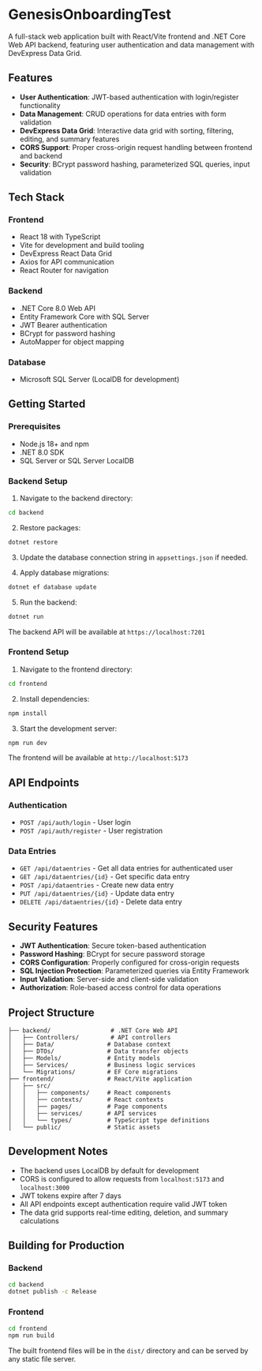 # GenesisOnboardingTest

A full-stack web application built with React/Vite frontend and .NET Core Web API backend, featuring user authentication and data management with DevExpress Data Grid.

## Features

- **User Authentication**: JWT-based authentication with login/register functionality
- **Data Management**: CRUD operations for data entries with form validation
- **DevExpress Data Grid**: Interactive data grid with sorting, filtering, editing, and summary features
- **CORS Support**: Proper cross-origin request handling between frontend and backend
- **Security**: BCrypt password hashing, parameterized SQL queries, input validation

## Tech Stack

### Frontend
- React 18 with TypeScript
- Vite for development and build tooling
- DevExpress React Data Grid
- Axios for API communication
- React Router for navigation

### Backend
- .NET Core 8.0 Web API
- Entity Framework Core with SQL Server
- JWT Bearer authentication
- BCrypt for password hashing
- AutoMapper for object mapping

### Database
- Microsoft SQL Server (LocalDB for development)

## Getting Started

### Prerequisites
- Node.js 18+ and npm
- .NET 8.0 SDK
- SQL Server or SQL Server LocalDB

### Backend Setup

1. Navigate to the backend directory:
```bash
cd backend
```

2. Restore packages:
```bash
dotnet restore
```

3. Update the database connection string in `appsettings.json` if needed.

4. Apply database migrations:
```bash
dotnet ef database update
```

5. Run the backend:
```bash
dotnet run
```

The backend API will be available at `https://localhost:7201`

### Frontend Setup

1. Navigate to the frontend directory:
```bash
cd frontend
```

2. Install dependencies:
```bash
npm install
```

3. Start the development server:
```bash
npm run dev
```

The frontend will be available at `http://localhost:5173`

## API Endpoints

### Authentication
- `POST /api/auth/login` - User login
- `POST /api/auth/register` - User registration

### Data Entries
- `GET /api/dataentries` - Get all data entries for authenticated user
- `GET /api/dataentries/{id}` - Get specific data entry
- `POST /api/dataentries` - Create new data entry
- `PUT /api/dataentries/{id}` - Update data entry
- `DELETE /api/dataentries/{id}` - Delete data entry

## Security Features

- **JWT Authentication**: Secure token-based authentication
- **Password Hashing**: BCrypt for secure password storage
- **CORS Configuration**: Properly configured for cross-origin requests
- **SQL Injection Protection**: Parameterized queries via Entity Framework
- **Input Validation**: Server-side and client-side validation
- **Authorization**: Role-based access control for data operations

## Project Structure

```
├── backend/                 # .NET Core Web API
│   ├── Controllers/         # API controllers
│   ├── Data/               # Database context
│   ├── DTOs/               # Data transfer objects
│   ├── Models/             # Entity models
│   ├── Services/           # Business logic services
│   └── Migrations/         # EF Core migrations
├── frontend/               # React/Vite application
│   ├── src/
│   │   ├── components/     # React components
│   │   ├── contexts/       # React contexts
│   │   ├── pages/          # Page components
│   │   ├── services/       # API services
│   │   └── types/          # TypeScript type definitions
│   └── public/             # Static assets
```

## Development Notes

- The backend uses LocalDB by default for development
- CORS is configured to allow requests from `localhost:5173` and `localhost:3000`
- JWT tokens expire after 7 days
- All API endpoints except authentication require valid JWT token
- The data grid supports real-time editing, deletion, and summary calculations

## Building for Production

### Backend
```bash
cd backend
dotnet publish -c Release
```

### Frontend
```bash
cd frontend
npm run build
```

The built frontend files will be in the `dist/` directory and can be served by any static file server.
